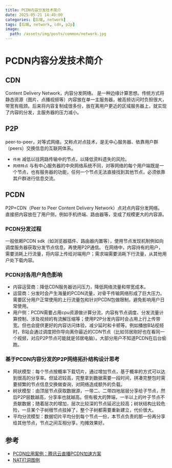 ```yaml
---
title: PCDN内容分发技术简介
date: 2025-05-21 14:40:00
categories: [后端, network]
tags: [后端, network, cdn, p2p]
image:
  path: /assets/img/posts/common/network.jpg
---
```


# PCDN内容分发技术简介

## CDN
Content Delivery Network，内容分发网络。
是一种边缘计算思想。传统方式将静态资源（图片、点播视频等）内容放在单一主服务器，被高频访问时负担很大，带宽有瓶颈。后来将内容复制成很多份，放在离用户更近的区域服务器上，就实现了内容的分发，主服务器的压力减小。

## P2P
peer-to-peer，对等式网络，又称点对点技术，是无中心服务器、依靠用户群（peers）交换信息的互联网体系。      
+ `作用` 减低以往网路传输中的节点，以降低资料遗失的风险。
+ `网络特点` 与有中心服务器的中央网络系统不同，对等网络的每个用户端既是一个节点，也有服务器的功能，任何一个节点无法直接找到其他节点，必须依靠其户群进行信息交流。

## PCDN
P2P+CDN（Peer to Peer Content Delivery Network）点对点内容分发网络。   
直接把内容放在了用户侧，例如手机终端、路由器等，变成了规模更大的内容源。   

### PCDN分发过程
一般依赖PCDN sdk（如浏览器插件、路由器内置等），使用节点发现机制例如向调度服务器获取分发节点信息，再使用P2P通信。
在网络中，内容持有的用户，需要消耗上行流量，将内容上传给对端用户；需求端需要消耗下行流量，从其他用户处下载内容。   

### PCDN对各用户角色影响
+ 内容运营商：降低CDN服务器访问压力，降低网络流量和带宽成本。
+ 运营商：分发时会产生海量的PCDN流量，对骨干传输网络形成了巨大压力。需要区分用户正常使用的上行流量包和针对PCDN包做限制，避免影响用户日常使用。
+ 用户侧：PCDN需要占用cpu资源做计算分流，内容有节点调度、分发流量计算控制、涉及视频的有流解压缩等；使用P2P分发内容时会占用上行上传带宽。但也会提供更好的内容访问体验，减少延时和卡顿等。例如播放B站视频时，B站会通过调度把你导向离你最近的CDN节点（比如邻居刚好也在看同一个视频，对应P2P节点可能就是邻居电脑）。大部分用户不知道PCDN在后台偷跑。

### 基于PCDN内容分发的P2P网络拓扑结构设计思考
+ 网状模型：每个节点按概率下载切片，通过增加节点，基于概率的方式可以达到很高的分享率。但延迟较高，完整拿到数据需要一段时间，拼凑完整包时需要频繁的节点信息交换做查询，对网络造成额外的负载。
+ 树状模型：由顶层节点获取数据源，一带二、二带四地层层分享给子节点，然后P2P层数越高，分享率也就越高。但有极大的弊端，一半以上的叶子节点不贡献数据；随着层次的增加，层次比较深的节点延迟比较高；树状结构比较危险，一旦某个子树根节点挂掉了，整个子树都需要重新建立，代价很大。
+ 平均分流模型：数据切片平均分到每个节点一份，本节点负责的那一份再分享给其他节点，节点之间互相分享，均摊效果好。

## 参考
+ [PCDN应用案例：腾讯云直播PCDN加速方案](https://cloud.tencent.com/developer/article/1454729?from=15425&policyId=20240001&traceId=01jvrdc4cxbd4smz6v4dxgy07v&frompage=seopage)
+ [NAT打洞图例](https://blog.csdn.net/li1055107552/article/details/131693446)